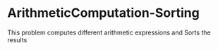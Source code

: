 # ArithmeticComputation-Sorting
This problem computes different arithmetic expressions  and Sorts the results

